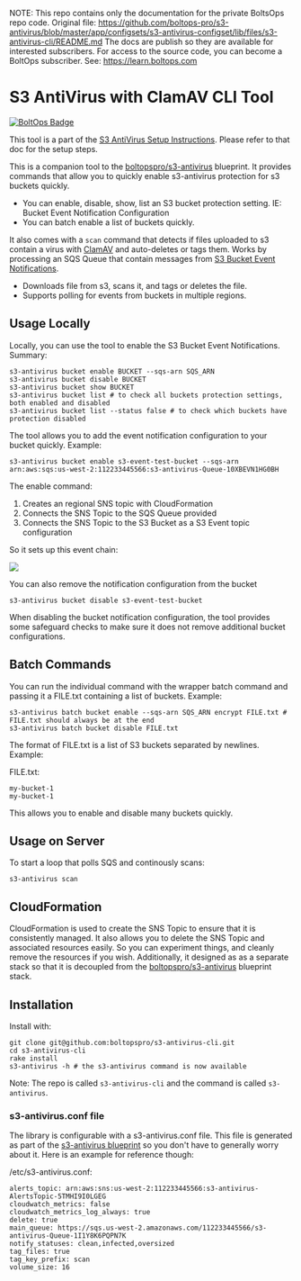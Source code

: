 <!-- note marker start -->
NOTE: This repo contains only the documentation for the private BoltsOps repo code.
Original file: https://github.com/boltops-pro/s3-antivirus/blob/master/app/configsets/s3-antivirus-configset/lib/files/s3-antivirus-cli/README.md
The docs are publish so they are available for interested subscribers.
For access to the source code, you can become a BoltOps subscriber.
See: https://learn.boltops.com

<!-- note marker end -->

# S3 AntiVirus with ClamAV CLI Tool

[![BoltOps Badge](https://img.boltops.com/boltops/badges/boltops-badge.png)](https://www.boltops.com)

This tool is a part of the [S3 AntiVirus Setup Instructions](https://github.com/boltopspro/s3-antivirus/blob/master/docs/instructions-overview.md). Please refer to that doc for the setup steps.

This is a companion tool to the [boltopspro/s3-antivirus](https://github.com/boltopspro/s3-antivirus) blueprint. It provides commands that allow  you to quickly enable s3-antivirus protection for s3 buckets quickly.

* You can enable, disable, show, list an S3 bucket protection setting. IE: Bucket Event Notification Configuration
* You can batch enable a list of buckets quickly.

It also comes with a `scan` command that detects if files uploaded to s3 contain a virus with [ClamAV](https://www.clamav.net/) and auto-deletes or tags them.  Works by processing an SQS Queue that contain messages from [S3 Bucket Event Notifications](https://docs.aws.amazon.com/AmazonS3/latest/user-guide/enable-event-notifications.html).

* Downloads file from s3, scans it, and tags or deletes the file.
* Supports polling for events from buckets in multiple regions.

## Usage Locally

Locally, you can use the tool to enable the S3 Bucket Event Notifications. Summary:

    s3-antivirus bucket enable BUCKET --sqs-arn SQS_ARN
    s3-antivirus bucket disable BUCKET
    s3-antivirus bucket show BUCKET
    s3-antivirus bucket list # to check all buckets protection settings, both enabled and disabled
    s3-antivirus bucket list --status false # to check which buckets have protection disabled

The tool allows you to add the event notification configuration to your bucket quickly. Example:

    s3-antivirus bucket enable s3-event-test-bucket --sqs-arn arn:aws:sqs:us-west-2:112233445566:s3-antivirus-Queue-10XBEVN1HG0BH

The enable command:

1. Creates an regional SNS topic with CloudFormation
2. Connects the SNS Topic to the SQS Queue provided
3. Connects the SNS Topic to the S3 Bucket as a S3 Event topic configuration

So it sets up this event chain:

![](https://img.boltops.com/boltopspro/blueprints/s3-antivirus/s3-antivirus-cli.png)

You can also remove the notification configuration from the bucket

    s3-antivirus bucket disable s3-event-test-bucket

When disabling the bucket notification configuration, the tool provides some safeguard checks to make sure it does not remove additional bucket configurations.

## Batch Commands

You can run the individual command with the wrapper batch command and passing it a FILE.txt containing a list of buckets. Example:

    s3-antivirus batch bucket enable --sqs-arn SQS_ARN encrypt FILE.txt # FILE.txt should always be at the end
    s3-antivirus batch bucket disable FILE.txt

The format of FILE.txt is a list of S3 buckets separated by newlines.  Example:

FILE.txt:

    my-bucket-1
    my-bucket-1

This allows you to enable and disable many buckets quickly.

## Usage on Server

To start a loop that polls SQS and continously scans:

    s3-antivirus scan

## CloudFormation

CloudFormation is used to create the SNS Topic to ensure that it is consistently managed. It also allows you to delete the SNS Topic and associated resources easily. So you can experiment things, and cleanly remove the resources if you wish. Additionally, it designed as as a separate stack so that it is decoupled from the [boltopspro/s3-antivirus](https://github.com/boltopspro/s3-antivirus) blueprint stack.

## Installation

Install with:

    git clone git@github.com:boltopspro/s3-antivirus-cli.git
    cd s3-antivirus-cli
    rake install
    s3-antivirus -h # the s3-antivirus command is now available

Note: The repo is called `s3-antivirus-cli` and the command is called `s3-antivirus`.

### s3-antivirus.conf file

The library is configurable with a s3-antivirus.conf file. This file is generated as part of the [s3-antivirus blueprint](https://github.com/boltopspro/s3-antivirus) so you don't have to generally worry about it. Here is an example for reference though:

/etc/s3-antivirus.conf:

    alerts_topic: arn:aws:sns:us-west-2:112233445566:s3-antivirus-AlertsTopic-5TMHI9I0LGEG
    cloudwatch_metrics: false
    cloudwatch_metrics_log_always: true
    delete: true
    main_queue: https://sqs.us-west-2.amazonaws.com/112233445566/s3-antivirus-Queue-1I1Y8K6PQPN7K
    notify_statuses: clean,infected,oversized
    tag_files: true
    tag_key_prefix: scan
    volume_size: 16
